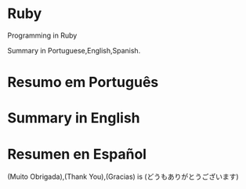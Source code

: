 # Ruby
Programming  in Ruby 


Summary in Portuguese,English,Spanish.

# Resumo em Português

# Summary in English

# Resumen en Español



(Muito Obrigada),(Thank You),(Gracias) is (どうもありがとうございます)

